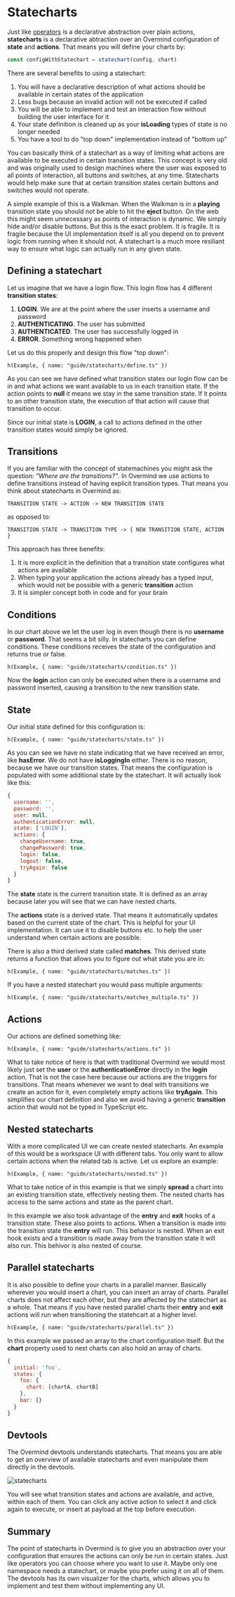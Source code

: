 # Statecharts

Just like [operators](/guides/intermediate/04_goingfunctional) is a declarative abstraction over plain actions, **statecharts** is a declarative abtraction over an Overmind configuration of **state** and **actions**. That means you will define your charts by:

```js
const configWithStatechart = statechart(config, chart)
```

There are several benefits to using a statechart:

1. You will have a declarative description of what actions should be available in certain states of the application
2. Less bugs because an invalid action will not be executed if called
3. You will be able to implement and test an interaction flow without building the user interface for it
4. Your state definition is cleaned up as your **isLoading** types of state is no longer needed
5. You have a tool to do "top down" implementation instead of "bottom up"

You can basically think of a statechart as a way of limiting what actions are available to be executed in certain transition states. This concept is very old and was originally used to design machines where the user was exposed to all points of interaction, all buttons and switches, at any time. Statecharts would help make sure that at certain transition states certain buttons and switches would not operate.

A simple example of this is a Walkman. When the Walkman is in a **playing** transition state you should not be able to hit the **eject** button. On the web this might seem unnecessary as points of interaction is dynamic. We simply hide and/or disable buttons. But this is the exact problem. It is fragile. It is fragile because the UI implementation itself is all you depend on to prevent logic from running when it should not. A statechart is a much more resiliant way to ensure what logic can actually run in any given state.

## Defining a statechart

Let us imagine that we have a login flow. This login flow has 4 different **transition states**:

1. **LOGIN**. We are at the point where the user inserts a username and password
2. **AUTHENTICATING**. The user has submitted
3. **AUTHENTICATED**. The user has successfully logged in
4. **ERROR**. Something wrong happened when 

Let us do this properly and design this flow "top down":

```marksy
h(Example, { name: "guide/statecharts/define.ts" })
```

As you can see we have defined what transition states our login flow can be in and what actions we want available to us in each transition state. If the action points to **null** it means we stay in the same transition state. If it points to an other transition state, the execution of that action will cause that transition to occur.

Since our initial state is **LOGIN**, a call to actions defined in the other transition states would simply be ignored.

## Transitions

If you are familiar with the concept of statemachines you might ask the question: *"Where are the transitions?"*. In Overmind we use actions to define transitions instead of having explicit transition types. That means you think about statecharts in Overmind as:

```
TRANSITION STATE -> ACTION -> NEW TRANSITION STATE
```

as opposed to:

```
TRANSITION STATE -> TRANSITION TYPE -> { NEW TRANSITION STATE, ACTION }
```

This approach has three benefits:

1. It is more explicit in the definition that a transition state configures what actions are available
2. When typing your application the actions already has a typed input, which would not be possible with a generic **transition** action
3. It is simpler concept both in code and for your brain

## Conditions

In our chart above we let the user log in even though there is no **username** or **password**. That seems a bit silly. In statecharts you can define conditions. These conditions receives the state of the configuration and returns true or false.

```marksy
h(Example, { name: "guide/statecharts/condition.ts" })
```

Now the **login** action can only be executed when there is a username and password inserted, causing a transition to the new transition state.

## State
Our initial state defined for this configuration is:

```marksy
h(Example, { name: "guide/statecharts/state.ts" })
```

As you can see we have no state indicating that we have received an error, like **hasError**. We do not have **isLoggingIn** either. There is no reason, because we have our transition states. That means the configuration is populated with some additional state by the statechart. It will actually look like this:

```js
{
  username: '',
  password: '',
  user: null,
  authenticationError: null,
  state: ['LOGIN'],
  actions: {
    changeUsername: true,
    changePassword: true,
    login: false,
    logout: false,
    tryAgain: false
  }
}
```

The **state** state is the current transition state. It is defined as an array because later you will see that we can have nested charts.

The **actions** state is a derived state. That means it automatically updates based on the current state of the chart. This is helpful for your UI implementation. It can use it to disable buttons etc. to help the user understand when certain actions are possible.

There is also a third derived state called **matches**. This derived state returns a function that allows you to figure out what state you are in:

```marksy
h(Example, { name: "guide/statecharts/matches.ts" })
```

If you have a nested statechart you would pass multiple arguments:

```marksy
h(Example, { name: "guide/statecharts/matches_multiple.ts" })
```

## Actions

Our actions are defined something like:

```marksy
h(Example, { name: "guide/statecharts/actions.ts" })
```

What to take notice of here is that with traditional Overmind we would most likely just set the **user** or the **authenticationError** directly in the **login** action. That is not the case here because our actions are the triggers for transitions. That means whenever we want to deal with transitions we create an action for it, even completely empty actions like **tryAgain**. This simplifies our chart definition and also we avoid having a generic **transition** action that would not be typed in TypeScript etc.

## Nested statecharts

With a more complicated UI we can create nested statecharts. An example of this would be a workspace UI with different tabs. You only want to allow certain actions when the related tab is active. Let us explore an example:

```marksy
h(Example, { name: "guide/statecharts/nested.ts" })
```

What to take notice of in this example is that we simply **spread** a chart into an existing transition state, effectively nesting them. The nested charts has access to the same actions and state as the parent chart.

In this example we also took advantage of the **entry** and **exit** hooks of a transition state. These also points to actions. When a transition is made into the transition state the **entry** will run. This behavior is nested. When an exit hook exists and a transition is made away from the transition state it will also run. This behivor is also nested of course.

## Parallel statecharts

It is also possible to define your charts in a parallel manner. Basically wherever you would insert a chart, you can insert an array of charts. Parallel charts does not affect each other, but they are affected by the statechart as a whole. That means if you have nested parallel charts their **entry** and **exit** actions will run when transitioning the statehcart at a higher level.

```marksy
h(Example, { name: "guide/statecharts/parallel.ts" })
```

In this example we passed an array to the chart configuration itself. But the **chart** property used to nest charts can also hold an array of charts.

```js
{
  initial: 'foo',
  states: {
    foo: {
      chart: [chartA, chartB]
    },
    bar: {}
  }
}
```


## Devtools

The Overmind devtools understands statecharts. That means you are able to get an overview of available statecharts and even manipulate them directly in the devtools.

![statecharts](/images/statecharts.png)

You will see what transition states and actions are available, and active, within each of them. You can click any active action to select it and click again to execute, or insert at payload at the top before execution.

## Summary

The point of statecharts in Overmind is to give you an abstraction over your configuration that ensures the actions can only be run in certain states. Just like operators you can choose where you want to use it. Maybe only one namespace needs a statechart, or maybe you prefer using it on all of them. The devtools has its own visualizer for the charts, which allows you to implement and test them without implementing any UI.